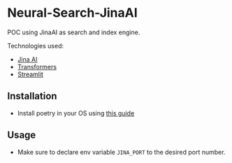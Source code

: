 
# Neural-Search-JinaAI

POC using JinaAI as search and index engine.

Technologies used:

* [Jina AI](https://jina.ai/)
* [Transformers](https://huggingface.co/)
* [Streamlit](https://streamlit.io/)


## Installation

* Install poetry in your OS using [this guide](https://python-poetry.org/docs/)


## Usage

* Make sure to declare env variable `JINA_PORT` to the desired port number.